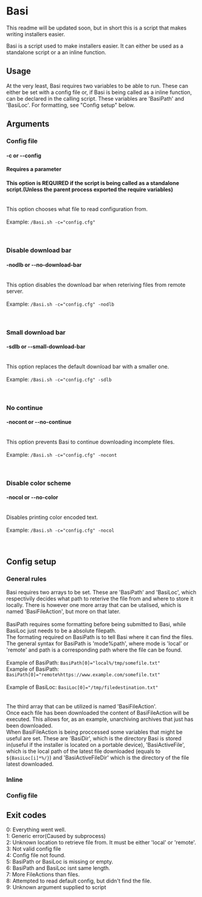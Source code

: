 # Basi
This readme will be updated soon, but in short this is a script that makes writing installers easier.

Basi is a script used to make installers easier. It can either be used as a standalone script or a an inline function. 

## Usage

At the very least, Basi requires two variables to be able to run. These can either be set with a config file or, if Basi is being called as a inline function, can be declared in the calling script. These variables are 'BasiPath' and 'BasiLoc'. For formatting, see "Config setup" below.

## Arguments
### Config file
#### -c or --config
#### Requires a parameter
#### This option is REQUIRED if the script is being called as a standalone script.(Unless the parent process exported the require variables)
<br>This option chooses what file to read configuration from.<br><br>
Example: `/Basi.sh -c="config.cfg"`
<br><br><br>

### Disable download bar
#### -nodlb or --no-download-bar
<br>This option disables the download bar when reteriving files from remote server.<br><br>
Example: `/Basi.sh -c="config.cfg" -nodlb`
<br><br><br>

### Small download bar
#### -sdlb or --small-download-bar
<br>This option replaces the default download bar with a smaller one.<br><br>
Example: `/Basi.sh -c="config.cfg" -sdlb`
<br><br><br>

### No continue
#### -nocont or --no-continue
<br>This option prevents Basi to continue downloading incomplete files.<br><br>
Example: `/Basi.sh -c="config.cfg" -nocont`
<br><br><br>

### Disable color scheme
#### -nocol or --no-color
<br>Disables printing color encoded text.<br><br>
Example: `/Basi.sh -c="config.cfg" -nocol`
<br><br><br>


## Config setup
### General rules
Basi requires two arrays to be set. These are 'BasiPath' and 'BasiLoc', which respectivily decides what path to reterive the file from and where to store it locally. There is however one more array that can be utalised, which is named 'BasiFileAction', but more on that later.<br><br>
BasiPath requires some formatting before being submitted to Basi, while BasiLoc just needs to be a absolute filepath.<br>
The formating required on BasiPath is to tell Basi where it can find the files. The general syntax for BasiPath is 'mode%path', where mode is 'local' or 'remote' and path is a corresponding path where the file can be found.
<br><br>
Example of BasiPath: `BasiPath[0]="local%/tmp/somefile.txt"`<br>
Example of BasiPath: `BasiPath[0]="remote%https://www.example.com/somefile.txt"`<br>
<br>
Example of BasiLoc: `BasiLoc[0]="/tmp/filedestination.txt"`<br>
<br>
<br>
The third array that can be utilized is named 'BasiFileAction'.<br>
Once each file has been downloaded the content of BasiFileAction will be executed. This allows for, as an example, unarchiving archives that just has been downloaded. <br> 
When BasiFileAction is being proccessed some variables that might be useful are set. These are 'BasiDir', which is the directory Basi is stored in(useful if the installer is located on a portable device), 'BasiActiveFile', which is the local path of the latest file downloaded (equals to `${BasiLoc[i]*%/}`) and 'BasiActiveFileDir' which is the directory of the file latest downloaded.

### Inline

### Config file


## Exit codes
0: Everything went well.<br>
1: Generic error(Caused by subprocess)<br>
2: Unknown location to retrieve file from. It must be either 'local' or 'remote'.<br>
3: Not valid config file<br>
4: Config file not found.<br>
5: BasiPath or BasiLoc is missing or empty. <br>
6: BasiPath and BasiLoc isnt same length.<br>
7: More FileActions than files.<br>
8: Attempted to read default config, but didn't find the file.<br>
9: Unknown argument supplied to script<br>
<br>
